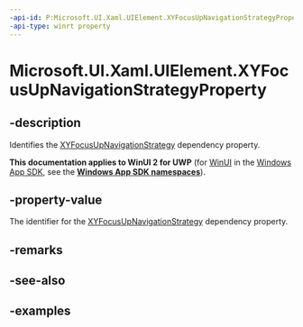 ```yaml
---
-api-id: P:Microsoft.UI.Xaml.UIElement.XYFocusUpNavigationStrategyProperty
-api-type: winrt property
---
```


<!-- Property syntax.
public DependencyProperty XYFocusUpNavigationStrategyProperty { get; }
-->

# Microsoft.UI.Xaml.UIElement.XYFocusUpNavigationStrategyProperty

## -description

Identifies the [XYFocusUpNavigationStrategy](uielement_xyfocusupnavigationstrategy.md) dependency property.

**This documentation applies to WinUI 2 for UWP** (for [WinUI](/windows/apps/winui/winui3/) in the [Windows App SDK](/windows/apps/windows-app-sdk/), see the **[Windows App SDK namespaces](/windows/windows-app-sdk/api/winrt/)**).

## -property-value

The identifier for the [XYFocusUpNavigationStrategy](uielement_xyfocusupnavigationstrategy.md) dependency property.

## -remarks

## -see-also

## -examples

